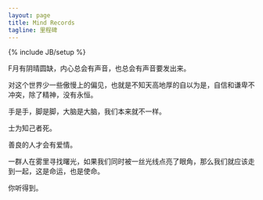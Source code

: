 ```yaml
---
layout: page
title: Mind Records
tagline: 里程碑 
---
```

{% include JB/setup %}

F月有阴晴圆缺，内心总会有声音，也总会有声音要发出来。

对这个世界少一些傲慢上的偏见，也就是不知天高地厚的自以为是，自信和谦卑不冲突，除了精神，没有永恒。

手是手，脚是脚，大脑是大脑，我们本来就不一样。

士为知己者死。

善良的人才会有爱情。

一群人在雾里寻找曙光，如果我们同时被一丝光线点亮了眼角，那么我们就应该走到一起，这是命运，也是使命。

你听得到。

